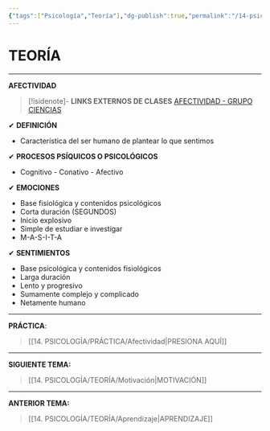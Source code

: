 ```yaml
---
{"tags":["Psicología","Teoría"],"dg-publish":true,"permalink":"/14-psicologia/teoria/afectividad/","dgPassFrontmatter":true}
---
```


# TEORÍA
---
**AFECTIVIDAD**

>[!isidenote]- **LINKS EXTERNOS DE CLASES** 
>[AFECTIVIDAD - GRUPO CIENCIAS](https://www.youtube.com/live/s5Yo8bA8r7s?si=kJHU1uuvVJ6jpttT)

✔ **DEFINICIÓN** 
- Característica del ser humano de plantear lo que sentimos

✔ **PROCESOS PSÍQUICOS O PSICOLÓGICOS** 
- Cognitivo - Conativo - Afectivo

✔ **EMOCIONES**
- Base fisiológica y contenidos psicológicos
- Corta duración (SEGUNDOS)
- Inicio explosivo
- Simple de estudiar e investigar
- M-A-S-I-T-A

✔ **SENTIMIENTOS**
- Base psicológica  y contenidos fisiológicos
- Larga duración
- Lento y progresivo
- Sumamente complejo y complicado
- Netamente humano

---
**PRÁCTICA**:
>[[14. PSICOLOGÍA/PRÁCTICA/Afectividad\|PRESIONA AQUÍ]]

---
**SIGUIENTE TEMA:** 
>[[14. PSICOLOGÍA/TEORÍA/Motivación\|MOTIVACIÓN]]

---
**ANTERIOR TEMA:**
>[[14. PSICOLOGÍA/TEORÍA/Aprendizaje\|APRENDIZAJE]]
